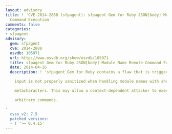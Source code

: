 ```yaml
---
layout: advisory
title: ! 'CVE-2014-2888 (sfpagent): sfpagent Gem for Ruby JSON[body] Module Name Remote
  Command Execution'
comments: false
categories:
- sfpagent
advisory:
  gem: sfpagent
  cve: 2014-2888
  osvdb: 105971
  url: http://www.osvdb.org/show/osvdb/105971
  title: sfpagent Gem for Ruby JSON[body] Module Name Remote Command Execution
  date: 2014-04-16
  description: ! 'sfpagent Gem for Ruby contains a flaw that is triggered as JSON[body]

    input is not properly sanitized when handling module names with shell

    metacharacters. This may allow a context-dependent attacker to execute

    arbitrary commands.

'
  cvss_v2: 7.5
  patched_versions:
  - ! '>= 0.4.15'
---
```


